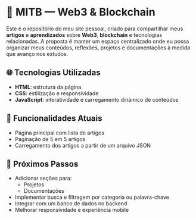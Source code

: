 # 🧠 MITB — Web3 & Blockchain

Este é o repositório do meu site pessoal, criado para compartilhar meus **artigos** e **aprendizados** sobre **Web3**, **blockchain** e tecnologias relacionadas. A proposta é manter um espaço centralizado onde eu possa organizar meus conteúdos, reflexões, projetos e documentações à medida que avanço nos estudos.

## 🌐 Tecnologias Utilizadas

- **HTML**: estrutura da página
- **CSS**: estilização e responsividade
- **JavaScript**: interatividade e carregamento dinâmico de conteúdos

## 📄 Funcionalidades Atuais

- Página principal com lista de artigos
- Paginação de 5 em 5 artigos
- Carregamento dos artigos a partir de um arquivo JSON

## 🔮 Próximos Passos

- Adicionar seções para:
  - Projetos
  - Documentações
- Implementar busca e filtragem por categoria ou palavra-chave
- Integrar com um banco de dados no backend
- Melhorar responsividade e experiência mobile


